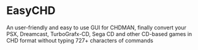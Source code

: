 # EasyCHD
An user-friendly and easy to use GUI for CHDMAN, finally convert your PSX, Dreamcast, TurboGrafx-CD, Sega CD and other CD-based games in CHD format without typing 727+ characters of commands
